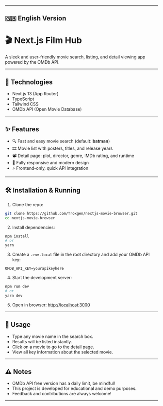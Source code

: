 
---

## 🇬🇧 English Version

# 🎬 Next.js Film Hub

A sleek and user-friendly movie search, listing, and detail viewing app powered by the OMDb API.

---

## 🚀 Technologies

* Next.js 13 (App Router)
* TypeScript
* Tailwind CSS
* OMDb API (Open Movie Database)

---

## ✨ Features

* 🔍 Fast and easy movie search (default: **batman**)
* 🎞 Movie list with posters, titles, and release years
* 📽 Detail page: plot, director, genre, IMDb rating, and runtime
* 📱 Fully responsive and modern design
* ⚡ Frontend-only, quick API integration

---

## 🛠 Installation & Running

1. Clone the repo:

```bash
git clone https://github.com/Troxgen/nextjs-movie-browser.git
cd nextjs-movie-browser
```

2. Install dependencies:

```bash
npm install
# or
yarn
```

3. Create a `.env.local` file in the root directory and add your OMDb API key:

```
OMDB_API_KEY=yourapikeyhere
```

4. Start the development server:

```bash
npm run dev
# or
yarn dev
```

5. Open in browser: [http://localhost:3000](http://localhost:3000)

---

## 🎯 Usage

* Type any movie name in the search box.
* Results will be listed instantly.
* Click on a movie to go to the detail page.
* View all key information about the selected movie.

---

## ⚠️ Notes

* OMDb API free version has a daily limit, be mindful!
* This project is developed for educational and demo purposes.
* Feedback and contributions are always welcome!

---

